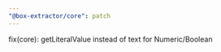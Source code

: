 ```yaml
---
"@box-extractor/core": patch
---
```


fix(core): getLiteralValue instead of text for Numeric/Boolean
